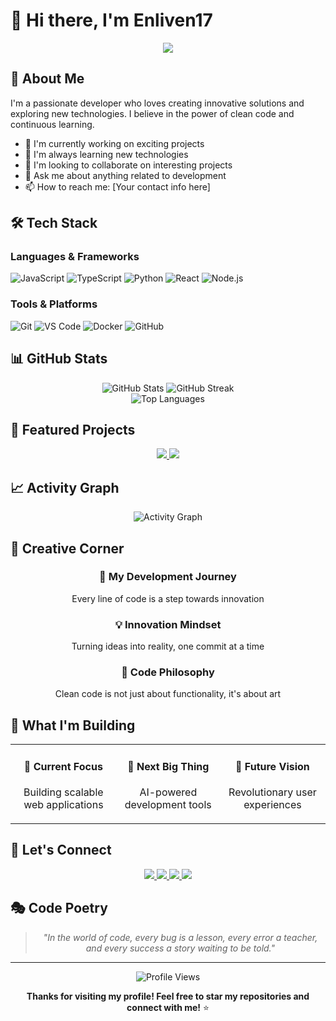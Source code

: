 # 👋 Hi there, I'm Enliven17

<div align="center">
  <img src="https://readme-typing-svg.vercel.app/?lines=Welcome+to+my+GitHub+Profile!;I'm+a+passionate+developer;Let's+code+together!&center=true&size=27">
</div>

## 🚀 About Me

I'm a passionate developer who loves creating innovative solutions and exploring new technologies. I believe in the power of clean code and continuous learning.

- 🔭 I'm currently working on exciting projects
- 🌱 I'm always learning new technologies
- 👯 I'm looking to collaborate on interesting projects
- 💬 Ask me about anything related to development
- 📫 How to reach me: [Your contact info here]

## 🛠️ Tech Stack

### Languages & Frameworks
![JavaScript](https://img.shields.io/badge/-JavaScript-F7DF1E?style=flat-square&logo=javascript&logoColor=black)
![TypeScript](https://img.shields.io/badge/-TypeScript-007ACC?style=flat-square&logo=typescript&logoColor=white)
![Python](https://img.shields.io/badge/-Python-3776AB?style=flat-square&logo=python&logoColor=white)
![React](https://img.shields.io/badge/-React-61DAFB?style=flat-square&logo=react&logoColor=black)
![Node.js](https://img.shields.io/badge/-Node.js-339933?style=flat-square&logo=node.js&logoColor=white)

### Tools & Platforms
![Git](https://img.shields.io/badge/-Git-F05032?style=flat-square&logo=git&logoColor=white)
![VS Code](https://img.shields.io/badge/-VS%20Code-007ACC?style=flat-square&logo=visual-studio-code&logoColor=white)
![Docker](https://img.shields.io/badge/-Docker-2496ED?style=flat-square&logo=docker&logoColor=white)
![GitHub](https://img.shields.io/badge/-GitHub-181717?style=flat-square&logo=github&logoColor=white)

## 📊 GitHub Stats

<div align="center">
  <img src="https://github-readme-stats.vercel.app/api?username=enliven17&show_icons=true&theme=radical&hide_border=true" alt="GitHub Stats" />
  <img src="https://github-readme-streak-stats.herokuapp.com/?user=enliven17&theme=radical&hide_border=true" alt="GitHub Streak" />
</div>

<div align="center">
  <img src="https://github-readme-stats.vercel.app/api/top-langs/?username=enliven17&layout=donut&theme=radical&hide_border=true" alt="Top Languages" />
</div>

## 🌟 Featured Projects

<div align="center">
  <a href="https://github.com/enliven17/project1">
    <img src="https://github-readme-stats.vercel.app/api/pin/?username=enliven17&repo=project1&theme=radical&hide_border=true" />
  </a>
  <a href="https://github.com/enliven17/project2">
    <img src="https://github-readme-stats.vercel.app/api/pin/?username=enliven17&repo=project2&theme=radical&hide_border=true" />
  </a>
</div>

## 📈 Activity Graph

<div align="center">
  <img src="https://github-readme-activity-graph.vercel.app/graph?username=enliven17&theme=radical&hide_border=true" alt="Activity Graph" />
</div>

## 🎨 Creative Corner

<div align="center">
  <h3>🚀 My Development Journey</h3>
  <p>Every line of code is a step towards innovation</p>
  
  <h3>💡 Innovation Mindset</h3>
  <p>Turning ideas into reality, one commit at a time</p>
  
  <h3>🌟 Code Philosophy</h3>
  <p>Clean code is not just about functionality, it's about art</p>
</div>

## 🔮 What I'm Building

<div align="center">
  <table>
    <tr>
      <td align="center">
        <h4>🎯 Current Focus</h4>
        <p>Building scalable web applications</p>
      </td>
      <td align="center">
        <h4>🚀 Next Big Thing</h4>
        <p>AI-powered development tools</p>
      </td>
      <td align="center">
        <h4>🌊 Future Vision</h4>
        <p>Revolutionary user experiences</p>
      </td>
    </tr>
  </table>
</div>

## 🤝 Let's Connect

<div align="center">
  <a href="https://github.com/enliven17">
    <img src="https://img.shields.io/badge/-GitHub-181717?style=for-the-badge&logo=github&logoColor=white" />
  </a>
  <a href="https://linkedin.com/in/enliven17">
    <img src="https://img.shields.io/badge/-LinkedIn-0077B5?style=for-the-badge&logo=linkedin&logoColor=white" />
  </a>
  <a href="https://twitter.com/enliven17">
    <img src="https://img.shields.io/badge/-Twitter-1DA1F2?style=for-the-badge&logo=twitter&logoColor=white" />
  </a>
  <a href="mailto:your.email@example.com">
    <img src="https://img.shields.io/badge/-Email-D14836?style=for-the-badge&logo=gmail&logoColor=white" />
  </a>
</div>

## 🎭 Code Poetry

<div align="center">
  <blockquote>
    <p><em>"In the world of code, every bug is a lesson, every error a teacher, and every success a story waiting to be told."</em></p>
  </blockquote>
</div>

---

<div align="center">
  <img src="https://komarev.com/ghpvc/?username=enliven17&style=flat-square&color=blue" alt="Profile Views" />
  
  **Thanks for visiting my profile! Feel free to star my repositories and connect with me!** ⭐
</div>
